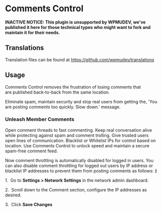 # Comments Control

**INACTIVE NOTICE: This plugin is unsupported by WPMUDEV, we've published it here for those technical types who might want to fork and maintain it for their needs.**

## Translations

Translation files can be found at https://github.com/wpmudev/translations


## Usage

Comments Control removes the frustration of losing comments that are published back-to-back from the same location.

Eliminate spam, maintain security and stop real users from getting the, 'You are posting comments too quickly. Slow down.' message. 

### Unleash Member Comments

Open comment threads to fast commenting. Keep real conversation alive while protecting against spam and comment trolling. Give trusted users open lines of communication. Blacklist or Whitelist IPs for control based on location. Use Comments Control to unlock speed and maintain a secure spam-free comment feed.

Now comment throttling is automatically disabled for logged in users. You can also disable comment throttling for logged out users by IP address or blacklist IP addresses to prevent them from posting comments as follows: ž

1.  Go to **Settings > Network Settings** in the network admin dashboard. 

2.  Scroll down to the Comment section, configure the IP addresses as desired. 

3.  Click **Save Changes**
